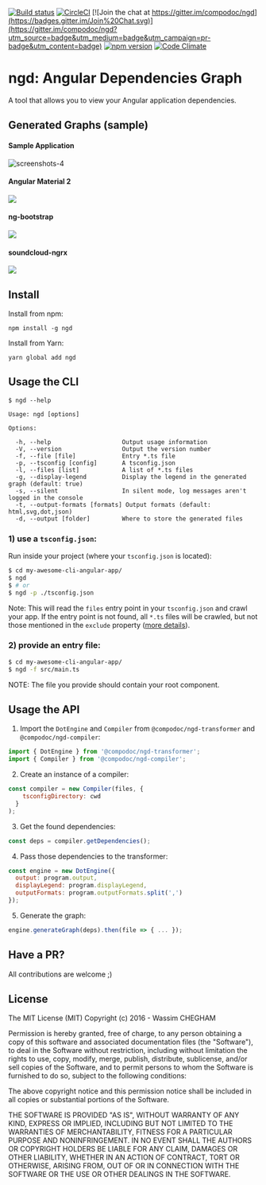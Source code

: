 [![Build status](https://ci.appveyor.com/api/projects/status/wlla9cm0vcie4lur/branch/master?svg=true)](https://ci.appveyor.com/project/compodoc/ngd/branch/master)
[![CircleCI](https://circleci.com/gh/compodoc/ngd/tree/master.svg?style=svg)](https://circleci.com/gh/compodoc/ngd/tree/master)
[![Join the chat at https://gitter.im/compodoc/ngd](https://badges.gitter.im/Join%20Chat.svg)](https://gitter.im/compodoc/ngd?utm_source=badge&utm_medium=badge&utm_campaign=pr-badge&utm_content=badge)
[![npm version](https://badge.fury.io/js/ngd.svg)](https://badge.fury.io/js/ngd)
[![Code Climate](https://codeclimate.com/github/compodoc/ngd/badges/gpa.svg)](https://codeclimate.com/github/compodoc/ngd)

ngd: Angular Dependencies Graph
====
A tool that allows you to view your Angular application dependencies.

## Generated Graphs (sample)

#### Sample Application
![screenshots-4](https://raw.githubusercontent.com/compodoc/ngd/master/screenshots/dependencies-4.png)

#### Angular Material 2 
<img src="https://cdn.rawgit.com/compodoc/ngd/master/screenshots/dependencies.material2.svg"/>

#### ng-bootstrap
<img src="https://cdn.rawgit.com/compodoc/ngd/master/screenshots/dependencies.ng-bootstrap.svg"/>

#### soundcloud-ngrx
<img src="https://cdn.rawgit.com/compodoc/ngd/master/screenshots/dependencies.soundcloud-ngrx.svg"/>

## Install

Install from npm: 

```
npm install -g ngd
```

Install from Yarn: 

```
yarn global add ngd
```

## Usage the CLI

```
$ ngd --help

Usage: ngd [options]

Options:

  -h, --help                    Output usage information
  -V, --version                 Output the version number
  -f, --file [file]             Entry *.ts file
  -p, --tsconfig [config]       A tsconfig.json
  -l, --files [list]            A list of *.ts files
  -g, --display-legend          Display the legend in the generated graph (default: true)
  -s, --silent                  In silent mode, log messages aren't logged in the console
  -t, --output-formats [formats] Output formats (default: html,svg,dot,json)
  -d, --output [folder]         Where to store the generated files
```

### 1) use a `tsconfig.json`:
Run inside your project (where your `tsconfig.json` is located):

```bash
$ cd my-awesome-cli-angular-app/
$ ngd
$ # or
$ ngd -p ./tsconfig.json
```

Note: This will read the `files` entry point in your `tsconfig.json` and crawl your app. If the entry point is not
found, all `*.ts` files will be crawled, but not those mentioned in the `exclude` property ([more details](https://www.typescriptlang.org/docs/handbook/tsconfig.json.html#details)).

### 2) provide an entry file:

```bash
$ cd my-awesome-cli-angular-app/
$ ngd -f src/main.ts
```

NOTE: The file you provide should contain your root component.

## Usage the API

1) Import the `DotEngine` and `Compiler` from `@compodoc/ngd-transformer` and `@compodoc/ngd-compiler`:

```javascript
import { DotEngine } from '@compodoc/ngd-transformer';
import { Compiler } from '@compodoc/ngd-compiler';
```

2) Create an instance of a compiler:

```javascript
const compiler = new Compiler(files, {
    tsconfigDirectory: cwd
  }
);
```

3) Get the found dependencies:

```javascript
const deps = compiler.getDependencies();
```

4) Pass those dependencies to the transformer:

```javascript
const engine = new DotEngine({
  output: program.output,
  displayLegend: program.displayLegend,
  outputFormats: program.outputFormats.split(',')
});
```

5) Generate the graph:

```javascript
engine.generateGraph(deps).then(file => { ... });
```

## Have a PR?

All contributions are welcome ;)

## License

The MIT License (MIT)
Copyright (c) 2016 - Wassim CHEGHAM

Permission is hereby granted, free of charge, to any person obtaining a copy of this software and associated documentation files (the "Software"), to deal in the Software without restriction, including without limitation the rights to use, copy, modify, merge, publish, distribute, sublicense, and/or sell copies of the Software, and to permit persons to whom the Software is furnished to do so, subject to the following conditions:

The above copyright notice and this permission notice shall be included in all copies or substantial portions of the Software.

THE SOFTWARE IS PROVIDED "AS IS", WITHOUT WARRANTY OF ANY KIND, EXPRESS OR IMPLIED, INCLUDING BUT NOT LIMITED TO THE WARRANTIES OF MERCHANTABILITY, FITNESS FOR A PARTICULAR PURPOSE AND NONINFRINGEMENT. IN NO EVENT SHALL THE AUTHORS OR COPYRIGHT HOLDERS BE LIABLE FOR ANY CLAIM, DAMAGES OR OTHER LIABILITY, WHETHER IN AN ACTION OF CONTRACT, TORT OR OTHERWISE, ARISING FROM, OUT OF OR IN CONNECTION WITH THE SOFTWARE OR THE USE OR OTHER DEALINGS IN THE SOFTWARE.
